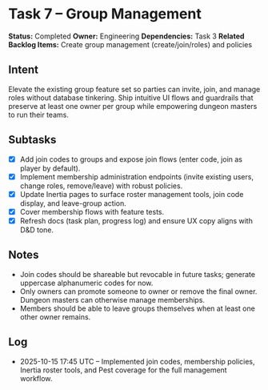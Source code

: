 # Task 7 – Group Management

**Status:** Completed
**Owner:** Engineering
**Dependencies:** Task 3
**Related Backlog Items:** Create group management (create/join/roles) and policies

## Intent
Elevate the existing group feature set so parties can invite, join, and manage roles without database tinkering. Ship intuitive UI flows and guardrails that preserve at least one owner per group while empowering dungeon masters to run their teams.

## Subtasks
- [x] Add join codes to groups and expose join flows (enter code, join as player by default).
- [x] Implement membership administration endpoints (invite existing users, change roles, remove/leave) with robust policies.
- [x] Update Inertia pages to surface roster management tools, join code display, and leave-group action.
- [x] Cover membership flows with feature tests.
- [x] Refresh docs (task plan, progress log) and ensure UX copy aligns with D&D tone.

## Notes
- Join codes should be shareable but revocable in future tasks; generate uppercase alphanumeric codes for now.
- Only owners can promote someone to owner or remove the final owner. Dungeon masters can otherwise manage memberships.
- Members should be able to leave groups themselves when at least one other owner remains.

## Log
- 2025-10-15 17:45 UTC – Implemented join codes, membership policies, Inertia roster tools, and Pest coverage for the full management workflow.
